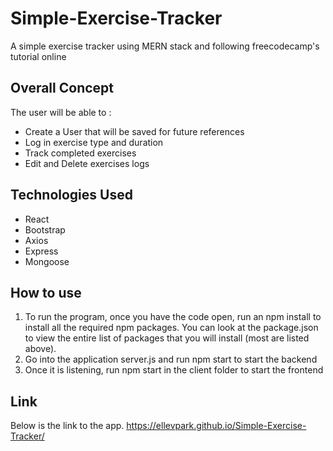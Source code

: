 # Simple-Exercise-Tracker
A simple exercise tracker using MERN stack and following freecodecamp's tutorial online

## Overall Concept

The user will be able to :

<ul> 
<li>Create a User that will be saved for future references </li>
<li>Log in exercise type and duration</li>
<li>Track completed exercises </li>
<li>Edit and Delete exercises logs</li>

</ul>

## Technologies Used

<ul>
<li>React</li>
<li>Bootstrap</li>
<li>Axios </li>
<li>Express</li>
<li>Mongoose</li>
</ul>
</li>

## How to use

<ol>
<li>To run the program, once you have the code open, run an npm install to install all the required npm packages.  You can look at the package.json to view the entire list of packages that you will install (most are listed above).</li>
<li>Go into the application server.js and run npm start to start the backend</li>
<li>Once it is listening, run npm start in the client folder to start the frontend</li>
</ol>

## Link

Below is the link to the app.
https://ellevpark.github.io/Simple-Exercise-Tracker/
